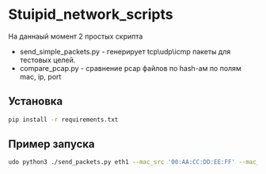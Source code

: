 # Stuipid_network_scripts
На даннаый момент 2 простых скрипта
- send_simple_packets.py - генерирует tcp\udp\icmp пакеты для тестовых целей.
- compare_pcap.py - сравнение pcap файлов по hash-ам по полям mac, ip, port
## Установка
```sh
pip install -r requirements.txt
```
## Пример запуска
```sh
udo python3 ./send_packets.py eth1 --mac_src '00:AA:CC:DD:EE:FF' --mac_dst 'B4:7D:76:10:7C:20' --ip_src '192.168.0.1' --ip_dst '192.168.1.0/24' '--tcp' --port_src 1 --port_dst 1 --vlan 5
```
